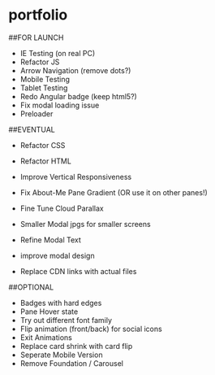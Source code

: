 # portfolio

##FOR LAUNCH
* IE Testing (on real PC)
* Refactor JS
* Arrow Navigation (remove dots?)
* Mobile Testing
* Tablet Testing
* Redo Angular badge (keep html5?)
* Fix modal loading issue
* Preloader

##EVENTUAL
* Refactor CSS
* Refactor HTML

* Improve Vertical Responsiveness
* Fix About-Me Pane Gradient (OR use it on other panes!)
* Fine Tune Cloud Parallax
* Smaller Modal jpgs for smaller screens
* Refine Modal Text
* improve modal design
* Replace CDN links with actual files

##OPTIONAL
* Badges with hard edges
* Pane Hover state
* Try out different font family
* Flip animation (front/back) for social icons
* Exit Animations
* Replace card shrink with card flip
* Seperate Mobile Version
* Remove Foundation / Carousel


